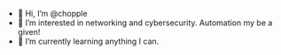 - 👋 Hi, I’m @chopple
- 👀 I’m interested in networking and cybersecurity.  Automation my be a given!
- 🌱 I’m currently learning anything I can.

<!---
chopple/chopple is a ✨ special ✨ repository because its `README.md` (this file) appears on your GitHub profile.
You can click the Preview link to take a look at your changes.
--->
